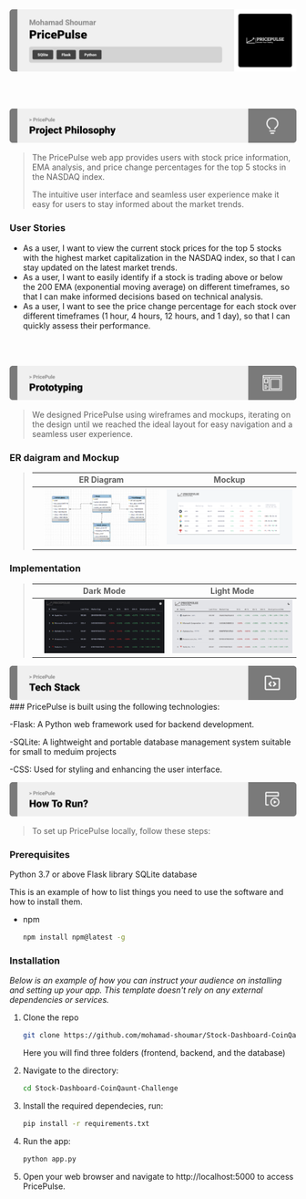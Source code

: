 <img src="./readme/title1.svg"/>

<br><br>

<!-- project philosophy -->
<img src="./readme/title2.svg"/>

> The PricePulse web app provides users with stock price information, EMA analysis, and price change percentages for the top 5 stocks in the NASDAQ index.
>
> The intuitive user interface and seamless user experience make it easy for users to stay informed about the market trends.

### User Stories

- As a user, I want to view the current stock prices for the top 5 stocks with the highest market capitalization in the NASDAQ index, so that I can stay updated on the latest market trends.
- As a user, I want to easily identify if a stock is trading above or below the 200 EMA (exponential moving average) on different timeframes, so that I can make informed decisions based on technical analysis.
- As a user, I want to see the price change percentage for each stock over different timeframes (1 hour, 4 hours, 12 hours, and 1 day), so that I can quickly assess their performance.

<br><br>

<!-- Prototyping -->
<img src="./readme/title3.svg"/>

> We designed PricePulse using wireframes and mockups, iterating on the design until we reached the ideal layout for easy navigation and a seamless user experience.

### ER daigram and Mockup

> |     | ER Diagram                     | Mockup                            |
> | --- | ------------------------------ | --------------------------------- |
> |     | ![fsdaf](./readme/demo/er.png) | ![fsdaf](./readme/demo/figma.png) |

### Implementation

> |     | Dark Mode                            | Light Mode                            |
> | --- | ------------------------------------ | ------------------------------------- |
> |     | ![fsdaf](./readme/demo/darkmode.png) | ![fsdaf](./readme/demo/lightmode.png) |

<img src="./readme/title5.svg"/>
### PricePulse is built using the following technologies:

-Flask: A Python web framework used for backend development.

-SQLite: A lightweight and portable database management system suitable for small to meduim projects

-CSS: Used for styling and enhancing the user interface.

<!-- How to run -->
<img src="./readme/title6.svg"/>

> To set up PricePulse locally, follow these steps:

### Prerequisites

Python 3.7 or above
Flask library
SQLite database

This is an example of how to list things you need to use the software and how to install them.

- npm
  ```sh
  npm install npm@latest -g
  ```

### Installation

_Below is an example of how you can instruct your audience on installing and setting up your app. This template doesn't rely on any external dependencies or services._

1. Clone the repo
   ```sh
   git clone https://github.com/mohamad-shoumar/Stock-Dashboard-CoinQaunt-Challenge
   ```
   Here you will find three folders (frontend, backend, and the database)
2. Navigate to the directory:

   ```sh
   cd Stock-Dashboard-CoinQaunt-Challenge
   ```

3. Install the required dependecies, run:
   ```sh
   pip install -r requirements.txt
   ```
4. Run the app:
   ```sh
   python app.py
   ```
5. Open your web browser and navigate to http://localhost:5000 to access PricePulse.
